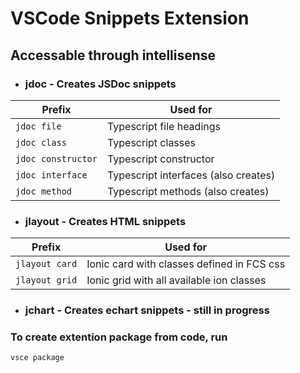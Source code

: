 # VSCode Snippets Extension
## Accessable through intellisense

- ### jdoc - Creates JSDoc snippets

| Prefix  | Used for |
| ------------- | ------------- |
| `jdoc file`  | Typescript file headings |
| `jdoc class`  | Typescript classes  |
| `jdoc constructor`  | Typescript constructor |
| `jdoc interface`  | Typescript interfaces (also creates)  |
| `jdoc method`  | Typescript methods (also creates)  |

- ### jlayout - Creates HTML snippets

| Prefix  | Used for |
| ------------- | ------------- |
| `jlayout card`  | Ionic card with classes defined in FCS css |
| `jlayout grid`  | Ionic grid with all available ion classes  |

- ### jchart - Creates echart snippets - still in progress
### To create extention package from code, run

``` BASH
vsce package
```